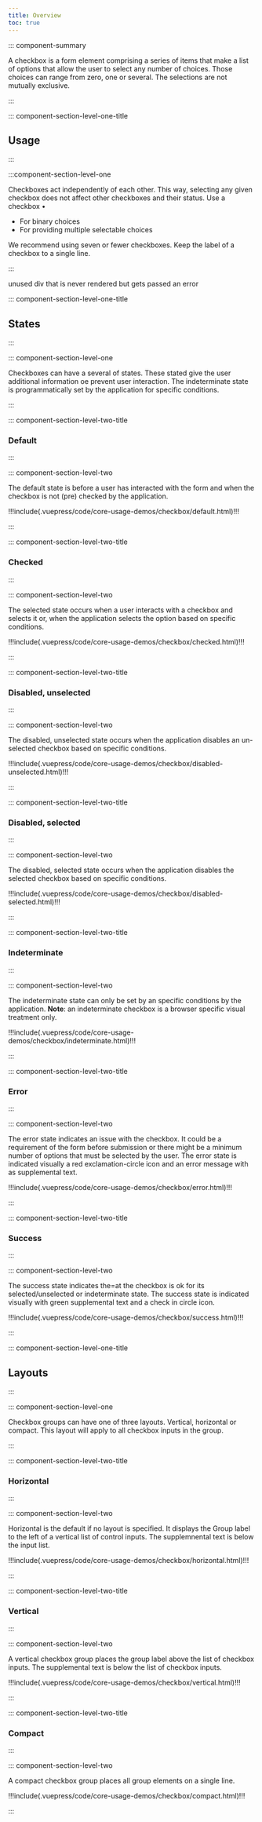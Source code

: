 ```yaml
---
title: Overview
toc: true
---
```


::: component-summary

A checkbox is a form element comprising a series of items that make a list of options that allow the user to select any number of choices. Those choices can range from zero, one or several. The selections are not mutually exclusive.

:::

::: component-section-level-one-title

## Usage

:::

:::component-section-level-one

Checkboxes act independently of each other. This way, selecting any given checkbox does not affect other checkboxes and their status. Use a checkbox
•

- For binary choices
- For providing multiple selectable choices

We recommend using seven or fewer checkboxes. Keep the label of a checkbox to a single line.

:::

<doc-pinbox-vs>
  <div>unused div that is never rendered but gets passed an error</div>
  <template #left>
  !!!include(.vuepress/code/core-usage-demos/checkbox/basic.html)!!!

Use a checkbox for:

- binary choices
- For binary choices
- For selecting multiple choices

  </template>
  <template #right>
  !!!include(.vuepress/code/core-usage-demos/toggle/basic.html)!!!

Use a toggle for On / Off choices but not for multiple choices

  </template>
</doc-pinbox-vs>

::: component-section-level-one-title

## States

:::

::: component-section-level-one

Checkboxes can have a several of states. These stated give the user additional information oe prevent user interaction. The indeterminate state is programmatically set by the application for specific conditions.

:::

::: component-section-level-two-title

### Default

:::

::: component-section-level-two

The default state is before a user has interacted with the form and when the checkbox is not (pre) checked by the application.

<div>
!!!include(.vuepress/code/core-usage-demos/checkbox/default.html)!!!
</div>

:::

::: component-section-level-two-title

### Checked

:::

::: component-section-level-two

The selected state occurs when a user interacts with a checkbox and selects it or, when the application selects the option based on specific conditions.

<div>
!!!include(.vuepress/code/core-usage-demos/checkbox/checked.html)!!!
</div>

:::

::: component-section-level-two-title

### Disabled, unselected

:::

::: component-section-level-two

The disabled, unselected state occurs when the application disables an un-selected checkbox based on specific conditions.

<div>
!!!include(.vuepress/code/core-usage-demos/checkbox/disabled-unselected.html)!!!
</div>

:::

::: component-section-level-two-title

### Disabled, selected

:::

::: component-section-level-two

The disabled, selected state occurs when the application disables the selected checkbox based on specific conditions.

<div>
!!!include(.vuepress/code/core-usage-demos/checkbox/disabled-selected.html)!!!
</div>

:::

::: component-section-level-two-title

### Indeterminate

:::

::: component-section-level-two

The indeterminate state can only be set by an specific conditions by the application. **Note**: an indeterminate checkbox is a browser specific visual treatment only.

<div>
!!!include(.vuepress/code/core-usage-demos/checkbox/indeterminate.html)!!!
</div>

:::

::: component-section-level-two-title

### Error

:::

::: component-section-level-two

The error state indicates an issue with the checkbox. It could be a requirement of the form before submission or there might be a minimum number of options that must be selected by the user. The error state is indicated visually a red exclamation-circle icon and an error message with as supplemental text.

<div>
!!!include(.vuepress/code/core-usage-demos/checkbox/error.html)!!!
</div>

:::

::: component-section-level-two-title

### Success

:::

::: component-section-level-two

The success state indicates the=at the checkbox is ok for its selected/unselected or indeterminate state. The success state is indicated visually with green supplemental text and a check in circle icon.

<div>
!!!include(.vuepress/code/core-usage-demos/checkbox/success.html)!!!
</div>

:::

::: component-section-level-one-title

## Layouts

:::

::: component-section-level-one

Checkbox groups can have one of three layouts. Vertical, horizontal or compact. This layout will apply to all checkbox inputs in the group.

:::

::: component-section-level-two-title

### Horizontal

:::

::: component-section-level-two

Horizontal is the default if no layout is specified. It displays the Group label to the left of a vertical list of control inputs. The supplemnental text is below the input list.

<div>
!!!include(.vuepress/code/core-usage-demos/checkbox/horizontal.html)!!!
</div>

:::

::: component-section-level-two-title

### Vertical

:::

::: component-section-level-two

A vertical checkbox group places the group label above the list of checkbox inputs. The supplemental text is below the list of checkbox inputs.

<div>
!!!include(.vuepress/code/core-usage-demos/checkbox/vertical.html)!!!
</div>

:::

::: component-section-level-two-title

### Compact

:::

::: component-section-level-two

A compact checkbox group places all group elements on a single line.

<div>
!!!include(.vuepress/code/core-usage-demos/checkbox/compact.html)!!!
</div>

:::
